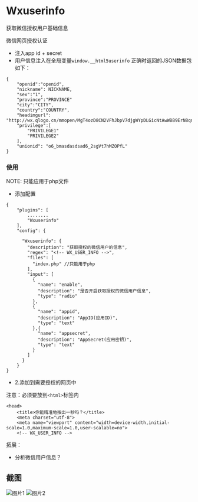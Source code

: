 # Wxuserinfo

获取微信授权用户基础信息

微信网页授权认证
- 注入app id + secret
- 用户信息注入在全局变量`window.__html5userinfo` 正确时返回的JSON数据包如下：

```
{
    "openid":"openid",
    "nickname": NICKNAME,
    "sex":"1",
    "province":"PROVINCE"
    "city":"CITY",
    "country":"COUNTRY",
    "headimgurl": "http://wx.qlogo.cn/mmopen/MgT4ozD8CN2VFhJbpV7djgWYpDLGicNtAwWBB9ErN8qnxMibm3ZEG0wekZuQcwlDqQBFjLfvOCugEzsITXHiaXdLm5g3Xd84fmg/0", 
    "privilege":[
        "PRIVILEGE1"
        "PRIVILEGE2"
    ],
    "unionid": "o6_bmasdasdsad6_2sgVt7hMZOPfL"
}

```

### 使用

NOTE: 只能应用于php文件

- 添加配置

```
{
    "plugins": [
        ........
        "Wxuserinfo"
    ],
    "config": {
      
      "Wxuserinfo": {
        "description": "获取授权的微信用户的信息",
        "regex": "<!-- WX_USER_INFO -->",
        "files": [
          "index.php" //只能用于php
        ],
        "input": [
          {
            "name": "enable",
            "description": "是否开启获取授权的微信用户信息",
            "type": "radio"
          },
          {
            "name": "appid",
            "description": "AppID(应用ID)",
            "type": "text"
          },{
            "name": "appsecret",
            "description": "AppSecret(应用密钥)",
            "type": "text"
          }
        ]
      }
    }
}
```

- 2.添加到需要授权的网页中

注意：必须要放到`<html>`标签内

```
<head>
    <title>你能精准地按出一秒吗？</title>
    <meta charset="utf-8">
    <meta name="viewport" content="width=device-width,initial-scale=1.0,maximum-scale=1.0,user-scalable=no">
    <!-- WX_USER_INFO -->
```


拓展：
- 分析微信用户信息？

## 截图

![图片1](https://dn-coding-net-production-pp.qbox.me/c9ac7ba0-bdec-4cf3-a98f-4cb9449d1a83.png) 
![图片2](https://dn-coding-net-production-pp.qbox.me/264657f7-33aa-4444-a982-e46024ca4f44.png) 